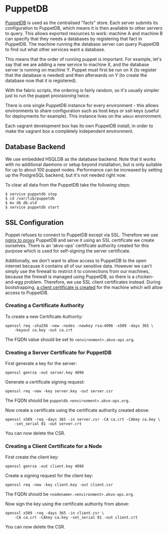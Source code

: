 # PuppetDB

[PuppetDB](https://docs.puppetlabs.com/puppetdb/latest/) is used as the centralised "facts" store. Each server submits its configuration to PuppetDB, which means it is then available to other servers to query. This allows exported resources to work: machine A and machine B can specify that they needs a databases by registering that fact in PuppetDB. The machine running the database server can query PuppetDB to find out what other services want a database.

This means that the order of running puppet is important. For example, let's say that we are adding a new service to machine X, and the database server is running on machine Y. Puppet must first be run on X (to register that the database is needed) and then afterwards on Y (to create the database now that it is registered).

With the fabric scripts, the ordering is fairly random, so it's usually simpler just to run the puppet provisioning twice.

There is one single PuppetDB instance for every environment - this allows environments to share configuration such as host keys or ssh keys (useful for deployments for example). This instance lives on the `admin` environment.

Each vagrant development box has its own PuppetDB install, in order to make the vagrant box a completely independent environment.

## Database Backend

We use embedded HSQLDB as the database backend. Note that it works with no additional daemons or setup beyond installation, but is only suitable for up to about 100 puppet nodes. Performance can be increased by setting up the PostgreSQL backend, but it's not needed right now.

To clear all data from the PuppetDB take the following steps:
```
$ service puppetdb stop
$ cd /var/lib/puppetdb
$ mv db db.old
$ service puppetdb start
```

## SSL Configuration

Puppet refuses to connect to PuppetDB except via SSL. Therefore we use [nginx to proxy](../../puppet/modules/puppetdb/templates/puppetdb-nginx.conf.erb) PuppetDB and serve it using an SSL certificate we create ourselves. There is an 'akvo-ops' certificate authority created for this purpose which is used for self-signing the server certificate.

Additionally, we don't want to allow access to PuppetDB to the open internet because it contains all of our sensitive data. However we can't simply use the firewall to restrict it to connections from our machines, because the firewall is managed using PuppetDB, so there is a chicken-and-egg problem. Therefore, we use SSL client certificates instead. During bootstrapping, [a client certificate is created](../../control/fabfile.py#L136) for the machine which will allow access to PuppetDB. 

### Creating a Certificate Authority

To create a new Certificate Authority:

    openssl req -sha256 -new -nodes -newkey rsa:4096 -x509 -days 365 \
    	-keyout ca.key -out ca.crt

The FQDN value should be set to `<environment>.akvo-ops.org`.

### Creating a Server Certificate for PuppetDB

First generate a key for the server:

    openssl genrsa -out server.key 4096

Generate a certificate signing request:

    openssl req -new -key server.key -out server.csr

The FQDN should be `puppetdb.<environment>.akvo-ops.org`.

Now create a certificate using the certificate authority created above:

    openssl x509 -req -days 365 -in server.csr -CA ca.crt -CAkey ca.key \
    	-set_serial 01 -out server.crt 
    
You can now delete the CSR.

### Creating a Client Certificate for a Node

First create the client key:

    openssl genrsa -out client.key 4096
    
Create a signing request for the client key:
    
    openssl req -new -key client.key -out client.csr

The FQDN should be `<nodename>.<environment>.akvo-ops.org`.

Now sign the key using the certificate authority from above:

    openssl x509 -req -days 365 -in client.csr \
    	-CA ca.crt -CAkey ca.key -set_serial 01 -out client.crt
    	
You can now delete the CSR.

